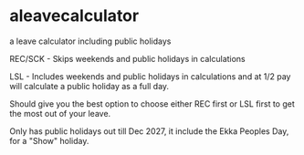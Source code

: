 # aleavecalculator
a leave calculator including public holidays

REC/SCK - Skips weekends and public holidays in calculations

LSL - Includes weekends and public holidays in calculations and at 1/2 pay will calculate a public holiday as a full day.

Should give you the best option to choose either REC first or LSL first to get the most out of your leave.

Only has public holidays out till Dec 2027, it include the Ekka Peoples Day, for a "Show" holiday.
